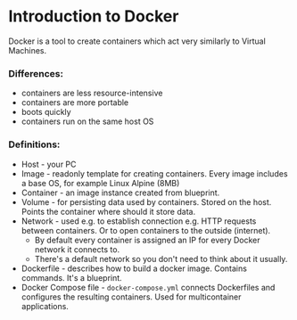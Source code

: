 # Introduction to Docker

Docker is a tool to create containers which act very similarly to Virtual Machines.

### Differences:

- containers are less resource-intensive
- containers are more portable
- boots quickly
- containers run on the same host OS

### Definitions:

- Host - your PC
- Image - readonly template for creating containers. Every image includes a base OS, for example Linux Alpine (8MB)
- Container - an image instance created from blueprint.
- Volume - for persisting data used by containers. Stored on the host. Points the container where should it store data.
- Network - used e.g. to establish connection e.g. HTTP requests between containers. Or to open containers to the outside (internet).
  - By default every container is assigned an IP for every Docker network it connects to.
  - There's a default network so you don't need to think about it usually.
- Dockerfile - describes how to build a docker image. Contains commands. It's a blueprint.
- Docker Compose file - `docker-compose.yml` connects Dockerfiles and configures the resulting containers. Used for multicontainer applications.
